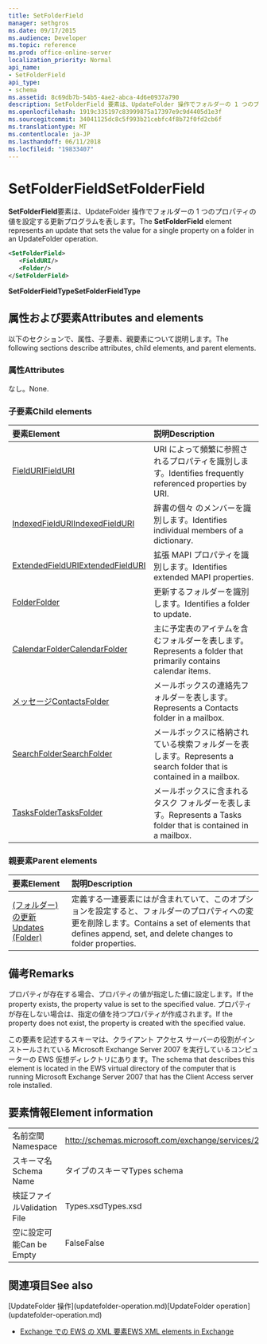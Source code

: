 ```yaml
---
title: SetFolderField
manager: sethgros
ms.date: 09/17/2015
ms.audience: Developer
ms.topic: reference
ms.prod: office-online-server
localization_priority: Normal
api_name:
- SetFolderField
api_type:
- schema
ms.assetid: 8c69db7b-54b5-4ae2-abca-4d6e0937a790
description: SetFolderField 要素は、UpdateFolder 操作でフォルダーの 1 つのプロパティの値を設定する更新プログラムを表します。
ms.openlocfilehash: 1919c335197c83999875a17397e9c9d4405d1e3f
ms.sourcegitcommit: 34041125dc8c5f993b21cebfc4f8b72f0fd2cb6f
ms.translationtype: MT
ms.contentlocale: ja-JP
ms.lasthandoff: 06/11/2018
ms.locfileid: "19833407"
---
```

# <a name="setfolderfield"></a><span data-ttu-id="d2852-103">SetFolderField</span><span class="sxs-lookup"><span data-stu-id="d2852-103">SetFolderField</span></span>

<span data-ttu-id="d2852-104">**SetFolderField**要素は、UpdateFolder 操作でフォルダーの 1 つのプロパティの値を設定する更新プログラムを表します。</span><span class="sxs-lookup"><span data-stu-id="d2852-104">The **SetFolderField** element represents an update that sets the value for a single property on a folder in an UpdateFolder operation.</span></span> 
  
```xml
<SetFolderField>
   <FieldURI/>
   <Folder/>
</SetFolderField>
```

 <span data-ttu-id="d2852-105">**SetFolderFieldType**</span><span class="sxs-lookup"><span data-stu-id="d2852-105">**SetFolderFieldType**</span></span>
## <a name="attributes-and-elements"></a><span data-ttu-id="d2852-106">属性および要素</span><span class="sxs-lookup"><span data-stu-id="d2852-106">Attributes and elements</span></span>

<span data-ttu-id="d2852-107">以下のセクションで、属性、子要素、親要素について説明します。</span><span class="sxs-lookup"><span data-stu-id="d2852-107">The following sections describe attributes, child elements, and parent elements.</span></span>
  
### <a name="attributes"></a><span data-ttu-id="d2852-108">属性</span><span class="sxs-lookup"><span data-stu-id="d2852-108">Attributes</span></span>

<span data-ttu-id="d2852-109">なし。</span><span class="sxs-lookup"><span data-stu-id="d2852-109">None.</span></span>
  
### <a name="child-elements"></a><span data-ttu-id="d2852-110">子要素</span><span class="sxs-lookup"><span data-stu-id="d2852-110">Child elements</span></span>

|<span data-ttu-id="d2852-111">**要素**</span><span class="sxs-lookup"><span data-stu-id="d2852-111">**Element**</span></span>|<span data-ttu-id="d2852-112">**説明**</span><span class="sxs-lookup"><span data-stu-id="d2852-112">**Description**</span></span>|
|:-----|:-----|
|[<span data-ttu-id="d2852-113">FieldURI</span><span class="sxs-lookup"><span data-stu-id="d2852-113">FieldURI</span></span>](fielduri.md) <br/> |<span data-ttu-id="d2852-114">URI によって頻繁に参照されるプロパティを識別します。</span><span class="sxs-lookup"><span data-stu-id="d2852-114">Identifies frequently referenced properties by URI.</span></span>  <br/> |
|[<span data-ttu-id="d2852-115">IndexedFieldURI</span><span class="sxs-lookup"><span data-stu-id="d2852-115">IndexedFieldURI</span></span>](indexedfielduri.md) <br/> |<span data-ttu-id="d2852-116">辞書の個々 のメンバーを識別します。</span><span class="sxs-lookup"><span data-stu-id="d2852-116">Identifies individual members of a dictionary.</span></span>  <br/> |
|[<span data-ttu-id="d2852-117">ExtendedFieldURI</span><span class="sxs-lookup"><span data-stu-id="d2852-117">ExtendedFieldURI</span></span>](extendedfielduri.md) <br/> |<span data-ttu-id="d2852-118">拡張 MAPI プロパティを識別します。</span><span class="sxs-lookup"><span data-stu-id="d2852-118">Identifies extended MAPI properties.</span></span>  <br/> |
|[<span data-ttu-id="d2852-119">Folder</span><span class="sxs-lookup"><span data-stu-id="d2852-119">Folder</span></span>](folder.md) <br/> |<span data-ttu-id="d2852-120">更新するフォルダーを識別します。</span><span class="sxs-lookup"><span data-stu-id="d2852-120">Identifies a folder to update.</span></span>  <br/> |
|[<span data-ttu-id="d2852-121">CalendarFolder</span><span class="sxs-lookup"><span data-stu-id="d2852-121">CalendarFolder</span></span>](calendarfolder.md) <br/> |<span data-ttu-id="d2852-122">主に予定表のアイテムを含むフォルダーを表します。</span><span class="sxs-lookup"><span data-stu-id="d2852-122">Represents a folder that primarily contains calendar items.</span></span>  <br/> |
|[<span data-ttu-id="d2852-123">メッセージ</span><span class="sxs-lookup"><span data-stu-id="d2852-123">ContactsFolder</span></span>](contactsfolder.md) <br/> |<span data-ttu-id="d2852-124">メールボックスの連絡先フォルダーを表します。</span><span class="sxs-lookup"><span data-stu-id="d2852-124">Represents a Contacts folder in a mailbox.</span></span>  <br/> |
|[<span data-ttu-id="d2852-125">SearchFolder</span><span class="sxs-lookup"><span data-stu-id="d2852-125">SearchFolder</span></span>](searchfolder.md) <br/> |<span data-ttu-id="d2852-126">メールボックスに格納されている検索フォルダーを表します。</span><span class="sxs-lookup"><span data-stu-id="d2852-126">Represents a search folder that is contained in a mailbox.</span></span>  <br/> |
|[<span data-ttu-id="d2852-127">TasksFolder</span><span class="sxs-lookup"><span data-stu-id="d2852-127">TasksFolder</span></span>](tasksfolder.md) <br/> |<span data-ttu-id="d2852-128">メールボックスに含まれるタスク フォルダーを表します。</span><span class="sxs-lookup"><span data-stu-id="d2852-128">Represents a Tasks folder that is contained in a mailbox.</span></span>  <br/> |
   
### <a name="parent-elements"></a><span data-ttu-id="d2852-129">親要素</span><span class="sxs-lookup"><span data-stu-id="d2852-129">Parent elements</span></span>

|<span data-ttu-id="d2852-130">**要素**</span><span class="sxs-lookup"><span data-stu-id="d2852-130">**Element**</span></span>|<span data-ttu-id="d2852-131">**説明**</span><span class="sxs-lookup"><span data-stu-id="d2852-131">**Description**</span></span>|
|:-----|:-----|
|[<span data-ttu-id="d2852-132">(フォルダー) の更新</span><span class="sxs-lookup"><span data-stu-id="d2852-132">Updates (Folder)</span></span>](updates-folder.md) <br/> |<span data-ttu-id="d2852-133">定義する一連要素にはが含まれていて、このオプションを設定すると、フォルダーのプロパティへの変更を削除します。</span><span class="sxs-lookup"><span data-stu-id="d2852-133">Contains a set of elements that defines append, set, and delete changes to folder properties.</span></span>  <br/> |
   
## <a name="remarks"></a><span data-ttu-id="d2852-134">備考</span><span class="sxs-lookup"><span data-stu-id="d2852-134">Remarks</span></span>

<span data-ttu-id="d2852-135">プロパティが存在する場合、プロパティの値が指定した値に設定します。</span><span class="sxs-lookup"><span data-stu-id="d2852-135">If the property exists, the property value is set to the specified value.</span></span> <span data-ttu-id="d2852-136">プロパティが存在しない場合は、指定の値を持つプロパティが作成されます。</span><span class="sxs-lookup"><span data-stu-id="d2852-136">If the property does not exist, the property is created with the specified value.</span></span>
  
<span data-ttu-id="d2852-137">この要素を記述するスキーマは、クライアント アクセス サーバーの役割がインストールされている Microsoft Exchange Server 2007 を実行しているコンピューターの EWS 仮想ディレクトリにあります。</span><span class="sxs-lookup"><span data-stu-id="d2852-137">The schema that describes this element is located in the EWS virtual directory of the computer that is running Microsoft Exchange Server 2007 that has the Client Access server role installed.</span></span>
  
## <a name="element-information"></a><span data-ttu-id="d2852-138">要素情報</span><span class="sxs-lookup"><span data-stu-id="d2852-138">Element information</span></span>

|||
|:-----|:-----|
|<span data-ttu-id="d2852-139">名前空間</span><span class="sxs-lookup"><span data-stu-id="d2852-139">Namespace</span></span>  <br/> |http://schemas.microsoft.com/exchange/services/2006/types  <br/> |
|<span data-ttu-id="d2852-140">スキーマ名</span><span class="sxs-lookup"><span data-stu-id="d2852-140">Schema Name</span></span>  <br/> |<span data-ttu-id="d2852-141">タイプのスキーマ</span><span class="sxs-lookup"><span data-stu-id="d2852-141">Types schema</span></span>  <br/> |
|<span data-ttu-id="d2852-142">検証ファイル</span><span class="sxs-lookup"><span data-stu-id="d2852-142">Validation File</span></span>  <br/> |<span data-ttu-id="d2852-143">Types.xsd</span><span class="sxs-lookup"><span data-stu-id="d2852-143">Types.xsd</span></span>  <br/> |
|<span data-ttu-id="d2852-144">空に設定可能</span><span class="sxs-lookup"><span data-stu-id="d2852-144">Can be Empty</span></span>  <br/> |<span data-ttu-id="d2852-145">False</span><span class="sxs-lookup"><span data-stu-id="d2852-145">False</span></span>  <br/> |
   
## <a name="see-also"></a><span data-ttu-id="d2852-146">関連項目</span><span class="sxs-lookup"><span data-stu-id="d2852-146">See also</span></span>



<span data-ttu-id="d2852-147">
  [UpdateFolder 操作](updatefolder-operation.md)</span><span class="sxs-lookup"><span data-stu-id="d2852-147">[UpdateFolder operation](updatefolder-operation.md)</span></span>


- [<span data-ttu-id="d2852-148">Exchange での EWS の XML 要素</span><span class="sxs-lookup"><span data-stu-id="d2852-148">EWS XML elements in Exchange</span></span>](ews-xml-elements-in-exchange.md)

